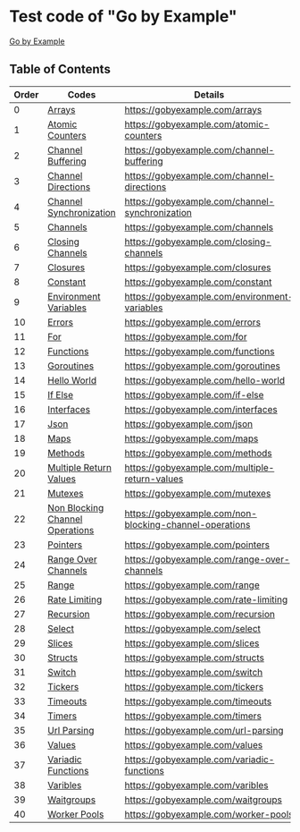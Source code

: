 
# Test code of "Go by Example"

[Go by Example](https://gobyexample.com/hello-world)

## Table of Contents

| Order  | Codes  | Details  |
|---|---|---|
| 0  | [Arrays](./arrays.go) | https://gobyexample.com/arrays  |
| 1  | [Atomic Counters](./atomic-counters.go) | https://gobyexample.com/atomic-counters  |
| 2  | [Channel Buffering](./channel-buffering.go) | https://gobyexample.com/channel-buffering  |
| 3  | [Channel Directions](./channel-directions.go) | https://gobyexample.com/channel-directions  |
| 4  | [Channel Synchronization](./channel-synchronization.go) | https://gobyexample.com/channel-synchronization  |
| 5  | [Channels](./channels.go) | https://gobyexample.com/channels  |
| 6  | [Closing Channels](./closing-channels.go) | https://gobyexample.com/closing-channels  |
| 7  | [Closures](./closures.go) | https://gobyexample.com/closures  |
| 8  | [Constant](./constant.go) | https://gobyexample.com/constant  |
| 9  | [Environment Variables](./environment-variables.go) | https://gobyexample.com/environment-variables  |
| 10  | [Errors](./errors.go) | https://gobyexample.com/errors  |
| 11  | [For](./for.go) | https://gobyexample.com/for  |
| 12  | [Functions](./functions.go) | https://gobyexample.com/functions  |
| 13  | [Goroutines](./goroutines.go) | https://gobyexample.com/goroutines  |
| 14  | [Hello World](./hello-world.go) | https://gobyexample.com/hello-world  |
| 15  | [If Else](./if-else.go) | https://gobyexample.com/if-else  |
| 16  | [Interfaces](./interfaces.go) | https://gobyexample.com/interfaces  |
| 17  | [Json](./json.go) | https://gobyexample.com/json  |
| 18  | [Maps](./maps.go) | https://gobyexample.com/maps  |
| 19  | [Methods](./methods.go) | https://gobyexample.com/methods  |
| 20  | [Multiple Return Values](./multiple-return-values.go) | https://gobyexample.com/multiple-return-values  |
| 21  | [Mutexes](./mutexes.go) | https://gobyexample.com/mutexes  |
| 22  | [Non Blocking Channel Operations](./non-blocking-channel-operations.go) | https://gobyexample.com/non-blocking-channel-operations  |
| 23  | [Pointers](./pointers.go) | https://gobyexample.com/pointers  |
| 24  | [Range Over Channels](./range-over-channels.go) | https://gobyexample.com/range-over-channels  |
| 25  | [Range](./range.go) | https://gobyexample.com/range  |
| 26  | [Rate Limiting](./rate-limiting.go) | https://gobyexample.com/rate-limiting  |
| 27  | [Recursion](./recursion.go) | https://gobyexample.com/recursion  |
| 28  | [Select](./select.go) | https://gobyexample.com/select  |
| 29  | [Slices](./slices.go) | https://gobyexample.com/slices  |
| 30  | [Structs](./structs.go) | https://gobyexample.com/structs  |
| 31  | [Switch](./switch.go) | https://gobyexample.com/switch  |
| 32  | [Tickers](./tickers.go) | https://gobyexample.com/tickers  |
| 33  | [Timeouts](./timeouts.go) | https://gobyexample.com/timeouts  |
| 34  | [Timers](./timers.go) | https://gobyexample.com/timers  |
| 35  | [Url Parsing](./url-parsing.go) | https://gobyexample.com/url-parsing  |
| 36  | [Values](./values.go) | https://gobyexample.com/values  |
| 37  | [Variadic Functions](./variadic-functions.go) | https://gobyexample.com/variadic-functions  |
| 38  | [Varibles](./varibles.go) | https://gobyexample.com/varibles  |
| 39  | [Waitgroups](./waitgroups.go) | https://gobyexample.com/waitgroups  |
| 40  | [Worker Pools](./worker-pools.go) | https://gobyexample.com/worker-pools  |
